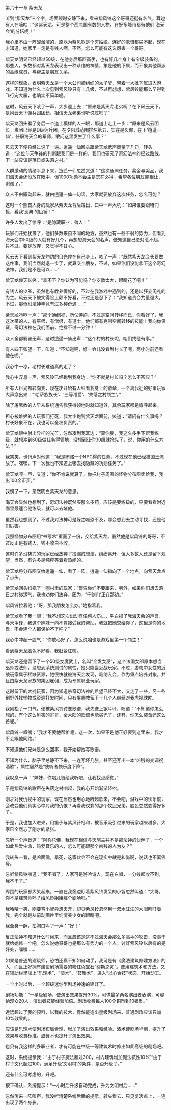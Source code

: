 第六十一章 紫天龙


听到“紫天龙”三个字，场面顿时安静下来，看来紫风铃这个哥哥还挺有名气。耳边有人在嘀咕：“这紫天龙，可是整个西凉国有数的人物，在好多城市都有他们‘海天会’的分坛呢！”

我心里不由一阵酸溜溜的，原以为紫风铃是个穷姑娘，连好的歌谱都买不起，现在才知道，她家里一定是有钱人啊，不然，怎么可能有这么厉害一个哥哥。

紫天龙明显已经超过50级，在他身后那群高手，也有好几个身上有宝级装备的，那些人，多数都对紫天龙表现出一种恭维的神情，象是他的下属，而不象其他帮派的高级成员，与帮主是朋友关系。

这样的现象，表明紫天龙是一个大公司或组织的太子爷，带着一大批下属进入游戏。不知道为什么上次见到紫风铃只有十几级，不过再想想，紫风铃能那么早得到飞行宠大雁，也确实不简单呢。

这时，风云天下咳了一声，大步迎上去：“原来是紫天龙老弟啊？在下风云天下，是风云天下佣兵团团长，相信天龙老弟也听说过吧？”

紫天龙回头看了身后一个道士模样的人一眼，那道士走上一步：“原来是风云团长，贵团已经是D级佣兵团，在夕阳城范围排名第五，实在是久仰，在下‘逍遥一仙’，任职海天会的军师，敢问这里发生了什么事？”

风云天下便将经过说了一遍。逍遥一仙回头跟紫天龙低声商量了几句，转头道：“这位与天争锋的判断跟我们是一样的，我们也研究了奇幻法神的经过路线，下一站应该是落日或失落之村。”

人群激动的情绪平息下来，逍遥一仙忽然又道：“这次通缉任务，奖金与奖品，我们海天会还没放在眼中，但1000功勋本会主是志在必得，希望各位朋友能相让，谢谢了。”

众人不由骚动起来，就由逍遥一仙一句话，大家就要放弃这次任务，怎么可能？

这时一个熊首人身的玩家从紫天龙背后踏出，口中一声大吼：“如果谁要跟咱们抢，看我‘恶典’的巨锤！”

许多人发出了惊呼：“是隐藏职业：兽人！”

玩家们开始犹豫了，他们多数来自不同的地方，虽然也有一些不弱的势力，但看到海天会中50级的人就有好几个，再想想海天会的名声，便知道自己绝对惹不起，只不过，要是放弃，又觉得不甘心。

风云天下看到紫天龙灼灼的目光停在自己身上，咳了一声：“既然紫天龙会长要做这件事，我们当然就退一步了，就算交个朋友，不过，如果你们没能拿下这个奇幻法神，我们是不是可以……”

紫天龙仰天长笑：“拿不下？你认为可能吗？你岁数太大，眼睛花了吧！”

有钱人的少爷，虽然也有教养很好的，不过在我游戏中遇到的，还是以狂妄无礼的为主。风云天下被笑得脸上颇不好看，不过还是忍下了：“我知道贵会力量强大，不过，那奇幻法神毕竟有过多种奇遇……”

紫天龙冷哼一声：“那个通缉犯，所仗恃的，不过是空间转移而已，你看好了，我这次带的人，有巫师，有僧侣，有道士，他们都有克制空间转移的技能！我向你保证，奇幻法神在我们面前，绝撑不过一分钟！”

众人全都鸦雀无声，这时逍遥一仙出声：“这个村的村长呢，咱们找他有事。”

有人四下张望一下，叫道：“不知道啊，好一会儿没看到村长了呢，两小时前还看他在呢。”

我心中一凉，老村长难道真的走了？

我心中叹息一声，紫风铃已经跑到我身边：“你不就是村长吗？怎么不答应？”

所有人目光都转向我，现在才开始有人细看我身上的徽章，一个离我近的好事玩家大声念出来：“‘哈萨族族长’、‘三等准爵’、‘失落之村领主’。”

除了屠鹰教的人早从系统通告我获得领地时就知道外，其余玩家都是惊呼起来。

担心被嫉妒的人玩家们打死，我大步跑到紫天龙面前，笑道：“请问有什么事吗？村长好象不在，我也可以全权负责的。”

紫天龙眼中射出异样的光芒，忽然凑到我耳边：“算你狠，我这么多手下帮我练级，就想冲到60级做任务得领地，没想到让你30级就抢先了，说，你用的什么方法？”

我笑笑，也悄声对他道：“我是贿赂一个NPC得的任务，不过现在他已经被国王流放了。嘿嘿，下一次我也不知道上哪去找隐藏的功勋任务了。”

紫天龙哼一声，又道：“你不肯说就算了。你把村子周围的怪物分布图卖给我，我出100金币买。”

我愣了一下，忽然明白紫天龙的意思。

海天会显然也想到了，奇幻法神既然买那么多药，应该是要练级的，只要看看附近哪里最适合他练级，就可以去堵他。

虽然我也想到了，不过我对法神可是躲之唯恐不及，哪会想到去主动寻找，还是他们厉害。

我照怪物分布图用“书写术”重画了一份，交给紫天龙，虽然他是紫风铃的哥哥，不过反正是有钱人，钱不收白不收。

这时许多没势力的玩家已经放弃了捡漏的想法，纷纷离开，但大多数人还是留下观望，当然，有许多是纯粹等着看热闹的。

紫天龙将分布图交给逍遥一仙，看了一阵，逍遥一仙指向了一个地点，向紫天龙点了点头。

紫天龙回头扫视了一圈村里的玩家：“警告你们不要跟来，另外，如果你们想去落日之村碰运气，我也劝你们放弃，因为，‘千剑门’正在那边。”

紫风铃拉着他：“哥，那我朋友怎么办。”她指着我。

紫天龙看了我一眼：“我不想这次出动有任何人伤亡，平白损了我海天会的声誉，与天争锋，我这个妹妹一向不肯接受我的帮助，我就把她交给你了，这里是你的地盘，不会连个人都保护不了吧？”

我心中冲起一股气：“你放心好了，怎么说咱也是游戏里第一个领主！”

看到紫天龙脸色不好看，我赶紧住嘴。

紫天龙还是留下了一个50级女魔武士，名叫“金发女巫”，这个法国女郎原本想当巫师或法师，没想到系统测试的属性，她只能当近战玩家。不过，游戏中女性的近战玩家属于稀缺资源，她很快就被海天会发现，吸纳入会，作为重点培养对象，并且由紫天龙家族的集团雇佣，成为专属职业玩家。

这时留下的大批玩家，因为知道杀奇幻法神的希望已经不大，又走了一些，另一些到野外找怪物或资源打发时间，只有屠鹰教留下十几个人继续对我虎视眈眈。

我刚松了一口气，便被紫风铃讨要歌谱，我先送上银耳环，叹道：“不知道你怎么想的，有个这么厉害的哥哥，全大陆的歌谱也能买光了，还有，你怎么装备还这么差呢。”

紫风铃一噘嘴：“我才不要他帮忙呢，这一次，如果不是他正好要到这里来，我才不会跟他同路。”

不知道他们兄妹是怎么回事，我开始帮她写歌谱。

不知为什么，脑子里总静不下来，一连写坏几张，甚至还写出一本“凶残的变调祝酒歌”，属性居然是“使听者快乐度下降”。

我叹息一声：“妹妹，你唱几首给我听吧，让我找点感觉。”

于是紫风铃的歌声在失落之村响起，我的心开始渐渐轻松。

刚才对我仇视中的玩家，现在居然也用心地听起歌来，不会吧，游戏中的快乐度，会改变他们真实心中对我的仇恨？再看我仅剩的那个牧民兄弟，脸色忽然变得好多了。

于是，我也加入进来，用笛子与紫风铃相和，被音乐吸引过来的玩家越来越多，大家已全然忘了刚才的紧张。

忽听一个声音道：“阿弥陀佛，我现在相信与天施主并不是那法神的伙伴了，一个如此热爱生命，热爱音乐的人，怎么可能跟那个凶残的人为友？”

我转头一看，是冷面佛，晕死，这家伙会不会在现实中就是和尚啊，说话也不离佛号。

忽听紫风铃嗔道：“我不唱了，人家可是游吟诗人，现在白唱，一分钱都收不到，我不干了。”

周围的玩家都大笑起来，一直在我旁边盯着紫风铃发呆的小智忽然叫道：“大哥，你不是建筑师吗？给风铃姐姐建个剧场吧。”

我哈哈一笑，刚要骂小智异想天开，却见紫风铃忽然用一双水汪汪的大眼睛盯着我，完全就是从前动画片里纯情美少女的眼睛吧。

我全身一酥，拍胸口叫了一声：“好！”

反正法神不知道什么时候来，而且应该是逃不过海天会那么多高手的攻击，没事干就给她修一个吧。怎么说她哥哥也是那么有势力的一个人，讨好紫风铃以后有的是好处，嘿嘿……

如果是普通的建筑师，恐怕还真不知如何动手，我可是有《魔法建筑修建方法》的人，而且正好拥有建设剧场需要的粉红色宝石“缪斯之灵”。使用建筑术和方法，又在辅助栏里加上“乐理术”、“漆术”、“鼓舞术”，进入“以心合技”状态，开始动工。

一个小时以后，一个超级迷你型剧场神速的建好了。

剧场功能：“一星级剧场，使演出效果提升30%，可供最多两名演出者表演，可容纳观众20人，演出者技能经验加倍。剧场收费每人100个铜币到10银币。”

远远超过了我的预料，以我的技术，竟然能造出星级剧场来，普通剧场应该只加10%效果的。

应该是乐理术使剧场布局合理，增加了演出效果和经验。漆术使剧场华丽，提升了效果与收费标准。鼓舞术也提升了演出效果。

也只有我这样的多职业者，才有可能在中级一等建筑术时修出如此高级的剧场吧。

这时，系统提示我：“由于村子魔法超过300，村内建筑增加魔法抗性10%”“由于村子文化超过100，满足升级‘文明村’的条件，是否升级？。”

还有什么可考虑的，升吧。

按下确认，系统提示：“一小时后升级自动完成，升为文明村后……”

忽然传来一阵叫声，我没听清楚系统后面的提示，转头看去，只见复活点上，一连出现了两个身影。





